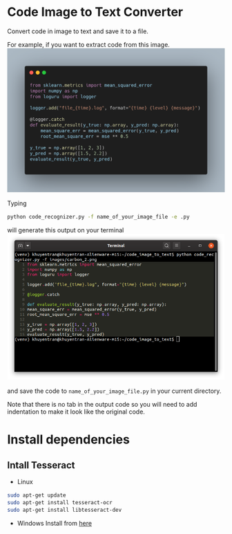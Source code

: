 # Code Image to Text Converter

Convert code in image to text and save it to a file.

For example, if you want to extract code from this image.
![image](images/carbon_2.png)

Typing
```bash
python code_recognizer.py -f name_of_your_image_file -e .py
```
will generate this output on your terminal
![image](images/output.png)

and save the code to `name_of_your_image_file.py` in your current directory.

Note that there is no tab in the output code so you will need to add indentation to make it look like the original code.

# Install dependencies
## Intall Tesseract
* Linux
```bash
sudo apt-get update
sudo apt-get install tesseract-ocr
sudo apt-get install libtesseract-dev
```

* Windows
Install from [here](https://github.com/UB-Mannheim/tesseract/wiki)




